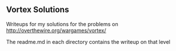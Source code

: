 ## Vortex Solutions

Writeups for my solutions for the problems on <http://overthewire.org/wargames/vortex/>

The readme.md in each directory contains the writeup on that level